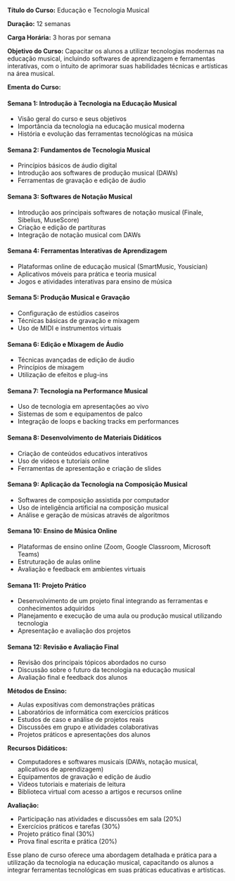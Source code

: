 
**Título do Curso:** Educação e Tecnologia Musical

**Duração:** 12 semanas

**Carga Horária:** 3 horas por semana

**Objetivo do Curso:**
Capacitar os alunos a utilizar tecnologias modernas na educação musical, incluindo softwares de aprendizagem e ferramentas interativas, com o intuito de aprimorar suas habilidades técnicas e artísticas na área musical.

**Ementa do Curso:**

#### Semana 1: Introdução à Tecnologia na Educação Musical
- Visão geral do curso e seus objetivos
- Importância da tecnologia na educação musical moderna
- História e evolução das ferramentas tecnológicas na música

#### Semana 2: Fundamentos de Tecnologia Musical
- Princípios básicos de áudio digital
- Introdução aos softwares de produção musical (DAWs)
- Ferramentas de gravação e edição de áudio

#### Semana 3: Softwares de Notação Musical
- Introdução aos principais softwares de notação musical (Finale, Sibelius, MuseScore)
- Criação e edição de partituras
- Integração de notação musical com DAWs

#### Semana 4: Ferramentas Interativas de Aprendizagem
- Plataformas online de educação musical (SmartMusic, Yousician)
- Aplicativos móveis para prática e teoria musical
- Jogos e atividades interativas para ensino de música

#### Semana 5: Produção Musical e Gravação
- Configuração de estúdios caseiros
- Técnicas básicas de gravação e mixagem
- Uso de MIDI e instrumentos virtuais

#### Semana 6: Edição e Mixagem de Áudio
- Técnicas avançadas de edição de áudio
- Princípios de mixagem
- Utilização de efeitos e plug-ins

#### Semana 7: Tecnologia na Performance Musical
- Uso de tecnologia em apresentações ao vivo
- Sistemas de som e equipamentos de palco
- Integração de loops e backing tracks em performances

#### Semana 8: Desenvolvimento de Materiais Didáticos
- Criação de conteúdos educativos interativos
- Uso de vídeos e tutoriais online
- Ferramentas de apresentação e criação de slides

#### Semana 9: Aplicação da Tecnologia na Composição Musical
- Softwares de composição assistida por computador
- Uso de inteligência artificial na composição musical
- Análise e geração de músicas através de algoritmos

#### Semana 10: Ensino de Música Online
- Plataformas de ensino online (Zoom, Google Classroom, Microsoft Teams)
- Estruturação de aulas online
- Avaliação e feedback em ambientes virtuais

#### Semana 11: Projeto Prático
- Desenvolvimento de um projeto final integrando as ferramentas e conhecimentos adquiridos
- Planejamento e execução de uma aula ou produção musical utilizando tecnologia
- Apresentação e avaliação dos projetos

#### Semana 12: Revisão e Avaliação Final
- Revisão dos principais tópicos abordados no curso
- Discussão sobre o futuro da tecnologia na educação musical
- Avaliação final e feedback dos alunos

**Métodos de Ensino:**
- Aulas expositivas com demonstrações práticas
- Laboratórios de informática com exercícios práticos
- Estudos de caso e análise de projetos reais
- Discussões em grupo e atividades colaborativas
- Projetos práticos e apresentações dos alunos

**Recursos Didáticos:**
- Computadores e softwares musicais (DAWs, notação musical, aplicativos de aprendizagem)
- Equipamentos de gravação e edição de áudio
- Vídeos tutoriais e materiais de leitura
- Biblioteca virtual com acesso a artigos e recursos online

**Avaliação:**
- Participação nas atividades e discussões em sala (20%)
- Exercícios práticos e tarefas (30%)
- Projeto prático final (30%)
- Prova final escrita e prática (20%)

Esse plano de curso oferece uma abordagem detalhada e prática para a utilização da tecnologia na educação musical, capacitando os alunos a integrar ferramentas tecnológicas em suas práticas educativas e artísticas.
